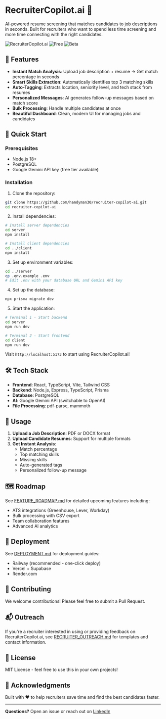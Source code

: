 # RecruiterCopilot.ai 🚀

AI-powered resume screening that matches candidates to job descriptions in seconds. Built for recruiters who want to spend less time screening and more time connecting with the right candidates.

![RecruiterCopilot.ai](https://img.shields.io/badge/AI-Powered-blue) ![Free](https://img.shields.io/badge/Price-Free-green) ![Beta](https://img.shields.io/badge/Status-Beta-orange)

## 🎯 Features

- **Instant Match Analysis**: Upload job description + resume → Get match percentage in seconds
- **Smart Skills Extraction**: Automatically identifies top 3 matching skills
- **Auto-Tagging**: Extracts location, seniority level, and tech stack from resumes
- **Personalized Messages**: AI generates follow-up messages based on match score
- **Bulk Processing**: Handle multiple candidates at once
- **Beautiful Dashboard**: Clean, modern UI for managing jobs and candidates

## 🚀 Quick Start

### Prerequisites
- Node.js 18+
- PostgreSQL
- Google Gemini API key (free tier available)

### Installation

1. Clone the repository:
```bash
git clone https://github.com/handyman30/recruiter-copilot-ai.git
cd recruiter-copilot-ai
```

2. Install dependencies:
```bash
# Install server dependencies
cd server
npm install

# Install client dependencies
cd ../client
npm install
```

3. Set up environment variables:
```bash
cd ../server
cp .env.example .env
# Edit .env with your database URL and Gemini API key
```

4. Set up the database:
```bash
npx prisma migrate dev
```

5. Start the application:
```bash
# Terminal 1 - Start backend
cd server
npm run dev

# Terminal 2 - Start frontend
cd client
npm run dev
```

Visit `http://localhost:5173` to start using RecruiterCopilot.ai!

## 🛠️ Tech Stack

- **Frontend**: React, TypeScript, Vite, Tailwind CSS
- **Backend**: Node.js, Express, TypeScript, Prisma
- **Database**: PostgreSQL
- **AI**: Google Gemini API (switchable to OpenAI)
- **File Processing**: pdf-parse, mammoth

## 📱 Usage

1. **Upload a Job Description**: PDF or DOCX format
2. **Upload Candidate Resumes**: Support for multiple formats
3. **Get Instant Analysis**:
   - Match percentage
   - Top matching skills
   - Missing skills
   - Auto-generated tags
   - Personalized follow-up message

## 🗺️ Roadmap

See [FEATURE_ROADMAP.md](FEATURE_ROADMAP.md) for detailed upcoming features including:
- ATS integrations (Greenhouse, Lever, Workday)
- Bulk processing with CSV export
- Team collaboration features
- Advanced AI analytics

## 🚀 Deployment

See [DEPLOYMENT.md](DEPLOYMENT.md) for deployment guides:
- Railway (recommended - one-click deploy)
- Vercel + Supabase
- Render.com

## 🤝 Contributing

We welcome contributions! Please feel free to submit a Pull Request.

## 📬 Outreach

If you're a recruiter interested in using or providing feedback on RecruiterCopilot.ai, see [RECRUITER_OUTREACH.md](RECRUITER_OUTREACH.md) for templates and contact information.

## 📄 License

MIT License - feel free to use this in your own projects!

## 🙏 Acknowledgments

Built with ❤️ to help recruiters save time and find the best candidates faster.

---

**Questions?** Open an issue or reach out on [LinkedIn](your-linkedin-url)
